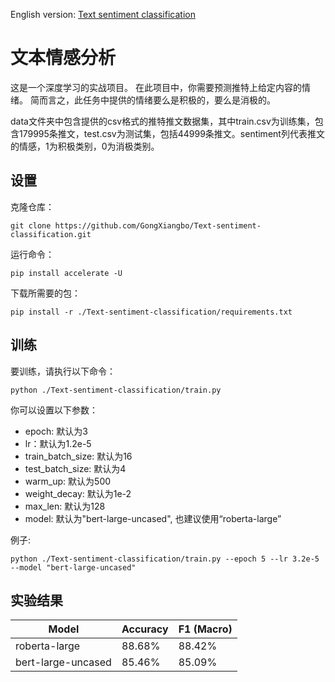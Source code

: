English version: [Text sentiment classification](README.en.md)
# 文本情感分析
这是一个深度学习的实战项目。 在此项目中，你需要预测推特上给定内容的情绪。 简而言之，此任务中提供的情绪要么是积极的，要么是消极的。

data文件夹中包含提供的csv格式的推特推文数据集，其中train.csv为训练集，包含179995条推文，test.csv为测试集，包括44999条推文。sentiment列代表推文的情感，1为积极类别，0为消极类别。

## 设置
克隆仓库：
```
git clone https://github.com/GongXiangbo/Text-sentiment-classification.git
```
运行命令：
```
pip install accelerate -U
```
下载所需要的包：
```
pip install -r ./Text-sentiment-classification/requirements.txt
```
## 训练
要训练，请执行以下命令：
```
python ./Text-sentiment-classification/train.py 
```
你可以设置以下参数：

- epoch: 默认为3
- lr：默认为1.2e-5
- train_batch_size: 默认为16
- test_batch_size: 默认为4
- warm_up: 默认为500
- weight_decay: 默认为1e-2
- max_len: 默认为128
- model: 默认为"bert-large-uncased", 也建议使用“roberta-large”

例子:
```
python ./Text-sentiment-classification/train.py --epoch 5 --lr 3.2e-5 --model "bert-large-uncased"
```
## 实验结果
| Model | Accuracy | F1 (Macro) |
|----------|----------|----------|
| roberta-large | 88.68% | 88.42% |
| bert-large-uncased | 85.46% | 85.09% |


